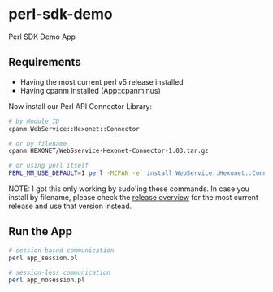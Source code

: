 # perl-sdk-demo

Perl SDK Demo App

## Requirements

* Having the most current perl v5 release installed
* Having cpanm installed (App::cpanminus)

Now install our Perl API Connector Library:

```bash
# by Module ID
cpanm WebService::Hexonet::Connector

# or by filename
cpanm HEXONET/WebSservice-Hexonet-Connector-1.03.tar.gz

# or using perl itself
PERL_MM_USE_DEFAULT=1 perl -MCPAN -e 'install WebService::Hexonet::Connector'
```

NOTE: I got this only working by sudo'ing these commands.
In case you install by filename, please check the [release overview](https://github.com/hexonet/perl-sdk/releases) for the most current release and use that version instead.

## Run the App

```bash
# session-based communication
perl app_session.pl

# session-less communication
perl app_nosession.pl
```
